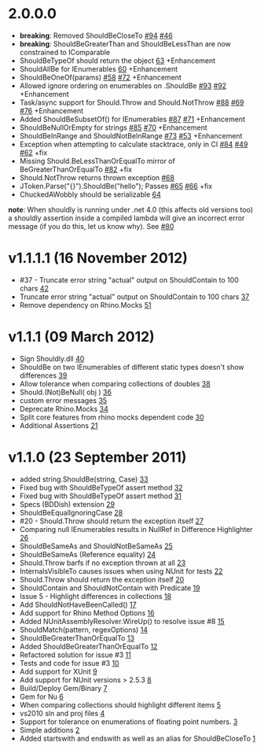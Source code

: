 # 2.0.0.0

 - **breaking**: Removed ShouldBeCloseTo [#94](https://github.com/shouldly/shouldly/pull/94) [#46](https://github.com/shouldly/shouldly/issues/46)
 - **breaking**: ShouldBeGreaterThan and ShouldBeLessThan are now constrained to IComparable<T>
 - ShouldBeTypeOf should return the object [63](https://github.com/shouldly/shouldly/pull/63) +Enhancement
 - ShouldAllBe for IEnumerables [60](https://github.com/shouldly/shouldly/pull/60) +Enhancement
 - ShouldBeOneOf(params) [#58](https://github.com/shouldly/shouldly/issues/58) [#72](https://github.com/shouldly/shouldly/pull/72) +Enhancement
 - Allowed ignore ordering on enumerables on .ShouldBe [#93](https://github.com/shouldly/shouldly/pull/93) [#92](https://github.com/shouldly/shouldly/issues/92) +Enhancement
 - Task/async support for Should.Throw and Should.NotThrow [#88](https://github.com/shouldly/shouldly/pull/88) [#69](https://github.com/shouldly/shouldly/issues/69) [#76](https://github.com/shouldly/shouldly/pull/76) +Enhancement
 - Added ShouldBeSubsetOf() for IEnumerables [#87](https://github.com/shouldly/shouldly/pull/87) [#71](https://github.com/shouldly/shouldly/issues/71) +Enhancement
 - ShouldBeNullOrEmpty for strings [#85](https://github.com/shouldly/shouldly/pull/85) [#70](https://github.com/shouldly/shouldly/issues/70) +Enhancement
 - ShouldBeInRange and ShouldNotBeInRange [#73](https://github.com/shouldly/shouldly/pull/73) [#53](https://github.com/shouldly/shouldly/issues/53) +Enhancement
 - Exception when attempting to calculate stacktrace, only in CI [#84](https://github.com/shouldly/shouldly/pull/84) [#49](https://github.com/shouldly/shouldly/issues/49) [#62](https://github.com/shouldly/shouldly/issues/62) +fix
 - Missing Should.BeLessThanOrEqualTo mirror of BeGreaterThanOrEqualTo [#82](https://github.com/shouldly/shouldly/issues/82) +fix
 -  Should.NotThrow returns thrown exception [#68](https://github.com/shouldly/shouldly/pull/68)
 - JToken.Parse("{}").ShouldBe("hello"); Passes [#65](https://github.com/shouldly/shouldly/issues/65) [#66](https://github.com/shouldly/shouldly/pull/66) +fix
 - ChuckedAWobbly should be serializable [64](https://github.com/shouldly/shouldly/pull/64)

**note**: When shouldly is running under .net 4.0 (this affects old versions too) a shouldly assertion inside a compiled lambda will give an incorrect error message (if you do this, let us know why). See [#80](https://github.com/shouldly/shouldly/issues/80)

# v1.1.1.1 (16 November 2012)

 - #37 - Truncate error string "actual" output on ShouldContain to 100 chars [42](https://github.com/shouldly/shouldly/pull/42)
 - Truncate error string "actual" output on ShouldContain to 100 chars [37](https://github.com/shouldly/shouldly/issues/37)
 - Remove dependency on Rhino.Mocks [51](https://github.com/shouldly/shouldly/issues/51)

# v1.1.1 (09 March 2012)

 - Sign Shouldly.dll [40](https://github.com/shouldly/shouldly/issues/40)
 - ShouldBe on two IEnumerables of different static types doesn't show differences [39](https://github.com/shouldly/shouldly/issues/39)
 - Allow tolerance when comparing collections of doubles [38](https://github.com/shouldly/shouldly/issues/38)
 - Should.(Not)BeNull( obj ) [36](https://github.com/shouldly/shouldly/issues/36)
 - custom error messages [35](https://github.com/shouldly/shouldly/issues/35)
 - Deprecate Rhino.Mocks [34](https://github.com/shouldly/shouldly/issues/34)
 - Split core features from rhino mocks dependent code [30](https://github.com/shouldly/shouldly/issues/30)
 - Additional Assertions [21](https://github.com/shouldly/shouldly/issues/21)


# v1.1.0 (23 September 2011)

 - added string.ShouldBe(string, Case) [33](https://github.com/shouldly/shouldly/pull/33)
 - Fixed bug with ShouldBeTypeOf<T> assert method [32](https://github.com/shouldly/shouldly/pull/32)
 - Fixed bug with ShouldBeTypeOf<T> assert method [31](https://github.com/shouldly/shouldly/pull/31)
 - Specs (BDDish) extension [29](https://github.com/shouldly/shouldly/pull/29)
 - ShouldBeEqualIgnoringCase [28](https://github.com/shouldly/shouldly/pull/28)
 - #20 - Should.Throw should return the exception itself [27](https://github.com/shouldly/shouldly/pull/27)
 - Comparing null IEnumerables results in NullRef in Difference Highlighter [26](https://github.com/shouldly/shouldly/issues/26)
 - ShouldBeSameAs and ShouldNotBeSameAs [25](https://github.com/shouldly/shouldly/pull/25)
 - ShouldBeSameAs (Reference equality) [24](https://github.com/shouldly/shouldly/issues/24)
 - Should.Throw barfs if no exception thrown at all [23](https://github.com/shouldly/shouldly/issues/23)
 - InternalsVisibleTo causes issues when using NUnit for tests [22](https://github.com/shouldly/shouldly/issues/22)
 - Should.Throw should return the exception itself [20](https://github.com/shouldly/shouldly/issues/20)
 - ShouldContain and ShouldNotContain with Predicate<T> [19](https://github.com/shouldly/shouldly/issues/19)
 - Issue 5 - Highlight differences in collections [18](https://github.com/shouldly/shouldly/pull/18)
 - Add ShouldNotHaveBeenCalled() [17](https://github.com/shouldly/shouldly/issues/17)
 - Add support for Rhino Method Options [16](https://github.com/shouldly/shouldly/issues/16)
 - Added NUnitAssemblyResolver.WireUp() to resolve issue #8 [15](https://github.com/shouldly/shouldly/pull/15)
 - ShouldMatch(pattern, regexOptions) [14](https://github.com/shouldly/shouldly/issues/14)
 - ShouldBeGreaterThanOrEqualTo [13](https://github.com/shouldly/shouldly/pull/13)
 - Added ShouldBeGreaterThanOrEqualTo [12](https://github.com/shouldly/shouldly/pull/12)
 - Refactored solution for issue #3 [11](https://github.com/shouldly/shouldly/pull/11)
 - Tests and code for issue #3 [10](https://github.com/shouldly/shouldly/pull/10)
 - Add support for XUnit [9](https://github.com/shouldly/shouldly/issues/9)
 - Add support for NUnit versions > 2.5.3 [8](https://github.com/shouldly/shouldly/issues/8)
 - Build/Deploy Gem/Binary [7](https://github.com/shouldly/shouldly/pull/7)
 - Gem for Nu [6](https://github.com/shouldly/shouldly/issues/6)
 - When comparing collections should highlight different items [5](https://github.com/shouldly/shouldly/issues/5)
 - vs2010 sln and proj files [4](https://github.com/shouldly/shouldly/issues/4)
 - Support for tolerance on enumerations of floating point numbers. [3](https://github.com/shouldly/shouldly/issues/3)
 - Simple additions [2](https://github.com/shouldly/shouldly/pull/2)
 - Added startswith and endswith as well as an alias for ShouldBeCloseTo [1](https://github.com/shouldly/shouldly/pull/1)
